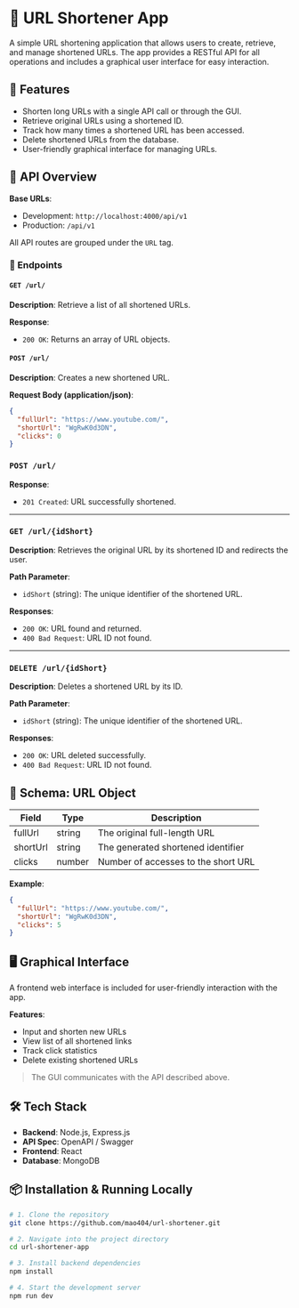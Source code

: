 # 🔗 URL Shortener App

A simple URL shortening application that allows users to create, retrieve, and manage shortened URLs. The app provides a RESTful API for all operations and includes a graphical user interface for easy interaction.

## 🚀 Features

- Shorten long URLs with a single API call or through the GUI.
- Retrieve original URLs using a shortened ID.
- Track how many times a shortened URL has been accessed.
- Delete shortened URLs from the database.
- User-friendly graphical interface for managing URLs.

## 🧩 API Overview

**Base URLs**:

- Development: `http://localhost:4000/api/v1`
- Production: `/api/v1`

All API routes are grouped under the `URL` tag.

### 📄 Endpoints

#### `GET /url/`

**Description**: Retrieve a list of all shortened URLs.

**Response**:

- `200 OK`: Returns an array of URL objects.

#### `POST /url/`

**Description**: Creates a new shortened URL.

**Request Body (application/json)**:

```json
{
  "fullUrl": "https://www.youtube.com/",
  "shortUrl": "WgRwK0d3DN",
  "clicks": 0
}
```

### `POST /url/`

**Response**:

- `201 Created`: URL successfully shortened.

---

### `GET /url/{idShort}`

**Description**: Retrieves the original URL by its shortened ID and redirects the user.

**Path Parameter**:

- `idShort` (string): The unique identifier of the shortened URL.

**Responses**:

- `200 OK`: URL found and returned.
- `400 Bad Request`: URL ID not found.

---

### `DELETE /url/{idShort}`

**Description**: Deletes a shortened URL by its ID.

**Path Parameter**:

- `idShort` (string): The unique identifier of the shortened URL.

**Responses**:

- `200 OK`: URL deleted successfully.
- `400 Bad Request`: URL ID not found.

## 📘 Schema: URL Object

| Field    | Type   | Description                         |
| -------- | ------ | ----------------------------------- |
| fullUrl  | string | The original full-length URL        |
| shortUrl | string | The generated shortened identifier  |
| clicks   | number | Number of accesses to the short URL |

**Example**:

```json
{
  "fullUrl": "https://www.youtube.com/",
  "shortUrl": "WgRwK0d3DN",
  "clicks": 5
}
```

## 🖥️ Graphical Interface

A frontend web interface is included for user-friendly interaction with the app.

**Features**:

- Input and shorten new URLs
- View list of all shortened links
- Track click statistics
- Delete existing shortened URLs

> The GUI communicates with the API described above.

## 🛠️ Tech Stack

- **Backend**: Node.js, Express.js
- **API Spec**: OpenAPI / Swagger
- **Frontend**: React
- **Database**: MongoDB

## 📦 Installation & Running Locally

```bash
# 1. Clone the repository
git clone https://github.com/mao404/url-shortener.git

# 2. Navigate into the project directory
cd url-shortener-app

# 3. Install backend dependencies
npm install

# 4. Start the development server
npm run dev
```
